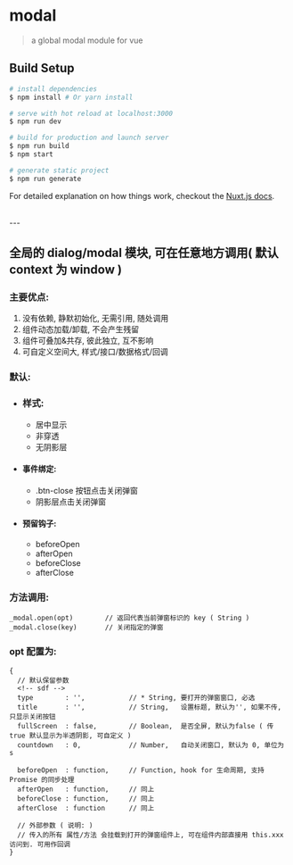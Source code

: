 # modal

> a global modal module for vue

## Build Setup

``` bash
# install dependencies
$ npm install # Or yarn install

# serve with hot reload at localhost:3000
$ npm run dev

# build for production and launch server
$ npm run build
$ npm start

# generate static project
$ npm run generate
```

For detailed explanation on how things work, checkout the [Nuxt.js docs](https://github.com/nuxt/nuxt.js).


<br>
---
<br>


## 全局的 dialog/modal 模块, 可在任意地方调用( 默认 context 为 window )
### 主要优点:
1. 没有依赖, 静默初始化, 无需引用, 随处调用
2. 组件动态加载/卸载, 不会产生残留
3. 组件可叠加&共存, 彼此独立, 互不影响
4. 可自定义空间大, 样式/接口/数据格式/回调

### 默认:
* ### 样式:
  + 居中显示
  + 非穿透
  + 无阴影层
* #### 事件绑定:
  + .btn-close 按钮点击关闭弹窗
  + 阴影层点击关闭弹窗
* #### 预留钩子:
  + beforeOpen
  + afterOpen
  + beforeClose
  + afterClose

### 方法调用:
```
_modal.open(opt)        // 返回代表当前弹窗标识的 key ( String )
_modal.close(key)       // 关闭指定的弹窗
```

### opt 配置为:
```
{
  // 默认保留参数
  <!-- sdf -->
  type        : '',           // * String, 要打开的弹窗窗口, 必选
  title       : '',           // String,   设置标题, 默认为'', 如果不传, 只显示关闭按钮
  fullScreen  : false,        // Boolean,  是否全屏, 默认为false ( 传 true 默认显示为半透阴影, 可自定义 )
  countdown   : 0,            // Number,   自动关闭窗口, 默认为 0, 单位为 s

  beforeOpen  : function,     // Function, hook for 生命周期, 支持 Promise 的同步处理
  afterOpen   : function,     // 同上
  beforeClose : function,     // 同上
  afterClose  : function      // 同上

  // 外部参数 ( 说明: )
  // 传入的所有 属性/方法 会挂载到打开的弹窗组件上, 可在组件内部直接用 this.xxx 访问到. 可用作回调
}
```
